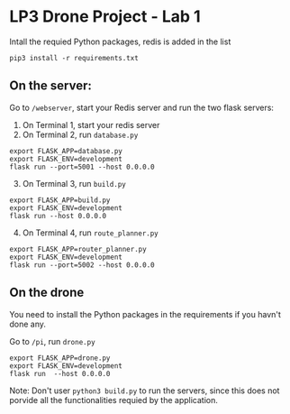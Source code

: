 # LP3 Drone Project - Lab 1
Intall the requied Python packages, redis is added in the list
```
pip3 install -r requirements.txt
```

## On the server:
Go to `/webserver`, start your Redis server and run the two flask servers:
1. On Terminal 1, start your redis server
2. On Terminal 2, run `database.py`
```
export FLASK_APP=database.py
export FLASK_ENV=development
flask run --port=5001 --host 0.0.0.0
```
3. On Terminal 3, run `build.py`
```
export FLASK_APP=build.py
export FLASK_ENV=development
flask run --host 0.0.0.0
```
4. On Terminal 4, run `route_planner.py`
```
export FLASK_APP=router_planner.py
export FLASK_ENV=development
flask run --port=5002 --host 0.0.0.0
```

## On the drone
You need to install the Python packages in the requirements if you havn't done any. 

Go to `/pi`, run `drone.py`
```
export FLASK_APP=drone.py
export FLASK_ENV=development
flask run  --host 0.0.0.0
```

Note: Don't user `python3 build.py` to run the servers, since this does not porvide all the functionalities requied by the application.

